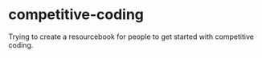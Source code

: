 # competitive-coding

Trying to create a resourcebook for people to get started with competitive coding. 
